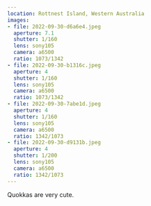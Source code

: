 ```yaml
---
location: Rottnest Island, Western Australia
images:
- file: 2022-09-30-d6a6e4.jpeg
  aperture: 7.1
  shutter: 1/160
  lens: sony105
  camera: a6500
  ratio: 1073/1342
- file: 2022-09-30-b1316c.jpeg
  aperture: 4
  shutter: 1/160
  lens: sony105
  camera: a6500
  ratio: 1073/1342
- file: 2022-09-30-7abe1d.jpeg
  aperture: 4
  shutter: 1/160
  lens: sony105
  camera: a6500
  ratio: 1342/1073
- file: 2022-09-30-d9131b.jpeg
  aperture: 4
  shutter: 1/200
  lens: sony105
  camera: a6500
  ratio: 1342/1073
---
```


Quokkas are very cute.
